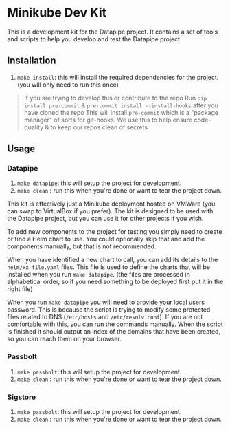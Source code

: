 # Minikube Dev Kit

This is a development kit for the Datapipe project. It contains a set of tools and scripts to help you develop and test the Datapipe project.

## Installation

1. `make install`: this will install the required dependencies for the project. (you will only need to run this once)

> If you are trying to develop this or contribute to the repo
> Run `pip install pre-commit` & `pre-commit install --install-hooks` after you have cloned the repo
> This will install `pre-commit` which is a "package manager" of sorts for git-hooks.
> We use this to help ensure code-quality & to keep our repos clean of secrets

## Usage

### Datapipe

1. `make datapipe`: this will setup the project for development.
2. `make clean` : run this when you're done or want to tear the project down.

This kit is effectively just a Minikube deployment hosted on VMWare (you can swap to VirtualBox if you prefer). The kit is designed to be used with the Datapipe project, but you can use it for other projects if you wish.

To add new components to the project for testing you simply need to create or find a Helm chart to use. You could optionally skip that and add the components manually, but that is not recommended.

When you have identified a new chart to call, you can add its details to the `helm/xx-file.yaml` files. This file is used to define the charts that will be installed when you run `make datapipe`. (the files are processed in alphabetical order, so if you need something to be deployed first put it in the right file)

When you run `make datapipe` you will need to provide your local users password. This is because the script is trying to modify some protected files related to DNS (`/etc/hosts` and `/etc/resolv.conf`). If you are not comfortable with this, you can run the commands manually. When the script is finished it should output an index of the domains that have been created, so you can reach them on your browser.

### Passbolt

1. `make passbolt`: this will setup the project for development.
2. `make clean` : run this when you're done or want to tear the project down.

### Sigstore

1. `make passbolt`: this will setup the project for development.
2. `make clean` : run this when you're done or want to tear the project down.
